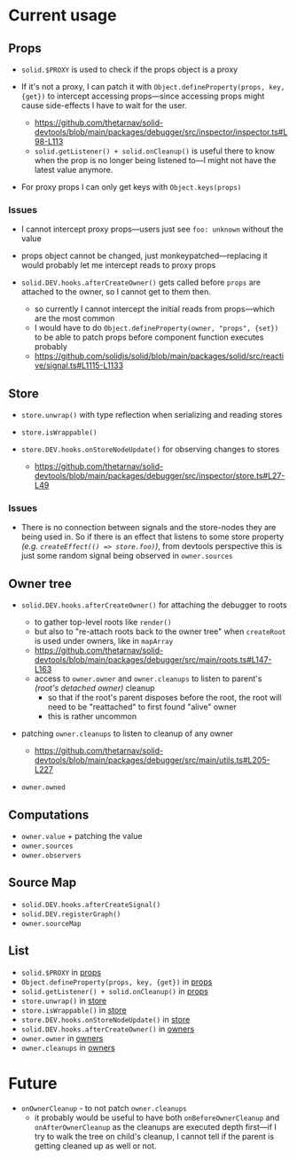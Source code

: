 # Current usage

## Props

- `solid.$PROXY` is used to check if the props object is a proxy

- If it's not a proxy, I can patch it with `Object.defineProperty(props, key, {get})` to intercept accessing props—since accessing props might cause side-effects I have to wait for the user.
	- https://github.com/thetarnav/solid-devtools/blob/main/packages/debugger/src/inspector/inspector.ts#L98-L113
	- `solid.getListener() + solid.onCleanup()` is useful there to know when the prop is no longer being listened to—I might not have the latest value anymore.

- For proxy props I can only get keys with `Object.keys(props)`

### Issues

- I cannot intercept proxy props—users just see `foo: unknown` without the value

- props object cannot be changed, just monkeypatched—replacing it would probably let me intercept reads to proxy props

- `solid.DEV.hooks.afterCreateOwner()` gets called before `props` are attached to the owner, so I cannot get to them then.

    - so currently I cannot intercept the initial reads from props—which are the most common
    - I would have to do `Object.defineProperty(owner, "props", {set})` to be able to patch props before component function executes probably
    - https://github.com/solidjs/solid/blob/main/packages/solid/src/reactive/signal.ts#L1115-L1133

## Store

- `store.unwrap()` with type reflection when serializing and reading stores

- `store.isWrappable()`

- `store.DEV.hooks.onStoreNodeUpdate()` for observing changes to stores
    - https://github.com/thetarnav/solid-devtools/blob/main/packages/debugger/src/inspector/store.ts#L27-L49

### Issues

- There is no connection between signals and the store-nodes they are being used in.
  So if there is an effect that listens to some store property *(e.g. `createEffect(() => store.foo)`)*, from devtools perspective this is just some random signal being observed in `owner.sources`

## Owner tree

- `solid.DEV.hooks.afterCreateOwner()` for attaching the debugger to roots
    - to gather top-level roots like `render()`
    - but also to "re-attach roots back to the owner tree" when `createRoot` is used under owners, like in `mapArray`
    - https://github.com/thetarnav/solid-devtools/blob/main/packages/debugger/src/main/roots.ts#L147-L163
    - access to `owner.owner` and `owner.cleanups` to listen to parent's *(root's detached owner)* cleanup
        - so that if the root's parent disposes before the root, the root will need to be "reattached" to first found "alive" owner
        - this is rather uncommon

- patching `owner.cleanups` to listen to cleanup of any owner
    - https://github.com/thetarnav/solid-devtools/blob/main/packages/debugger/src/main/utils.ts#L205-L227

- `owner.owned`

## Computations

- `owner.value` + patching the value
- `owner.sources`
- `owner.observers`

## Source Map

- `solid.DEV.hooks.afterCreateSignal()`
- `solid.DEV.registerGraph()`
- `owner.sourceMap`

## List
- `solid.$PROXY` in [props](#props)
- `Object.defineProperty(props, key, {get})` in [props](#props)
- `solid.getListener() + solid.onCleanup()` in [props](#props)
- `store.unwrap()` in [store](#store)
- `store.isWrappable()` in [store](#store)
- `store.DEV.hooks.onStoreNodeUpdate()` in [store](#store)
- `solid.DEV.hooks.afterCreateOwner()` in [owners](#owners)
- `owner.owner` in [owners](#owners)
- `owner.cleanups` in [owners](#owners)

# Future
- `onOwnerCleanup` - to not patch `owner.cleanups`
    - it probably would be useful to have both `onBeforeOwnerCleanup` and `onAfterOwnerCleanup`
    as the cleanups are executed depth first—if I try to walk the tree on child's cleanup, I cannot tell if the parent is getting cleaned up as well or not.
